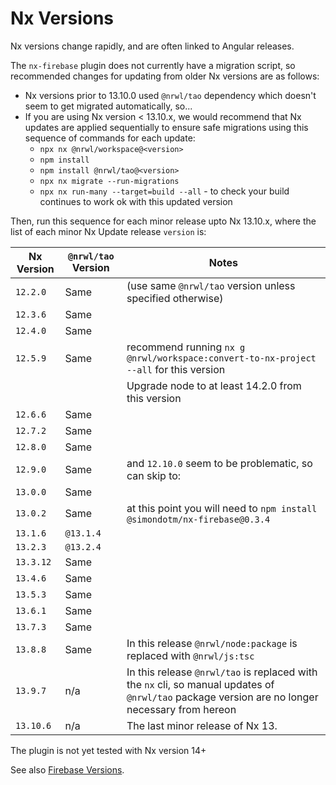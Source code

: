 # Nx Versions

Nx versions change rapidly, and are often linked to Angular releases.

The `nx-firebase` plugin does not currently have a migration script, so recommended changes for updating from older Nx versions are as follows:

- Nx versions prior to 13.10.0 used `@nrwl/tao` dependency which doesn't seem to get migrated automatically, so...
- If you are using Nx version < 13.10.x, we would recommend that Nx updates are applied sequentially to ensure safe migrations using this sequence of commands for each update:
  - `npx nx @nrwl/workspace@<version>`
  - `npm install`
  - `npm install @nrwl/tao@<version>`
  - `npx nx migrate --run-migrations`
  - `npx nx run-many --target=build --all` - to check your build continues to work ok with this updated version

Then, run this sequence for each minor release upto Nx 13.10.x, where the list of each minor Nx Update release `version` is:

| Nx Version | `@nrwl/tao` Version | Notes                                                                                                                                           |
| ---------- | ------------------- | ----------------------------------------------------------------------------------------------------------------------------------------------- |
| `12.2.0`   | Same                | (use same `@nrwl/tao` version unless specified otherwise)                                                                                       |
| `12.3.6`   | Same                |                                                                                                                                                 |
| `12.4.0`   | Same                |                                                                                                                                                 |
| `12.5.9`   | Same                | recommend running `nx g @nrwl/workspace:convert-to-nx-project --all` for this version                                                           |
|            |                     | Upgrade node to at least 14.2.0 from this version                                                                                               |
| `12.6.6`   | Same                |                                                                                                                                                 |
| `12.7.2`   | Same                |                                                                                                                                                 |
| `12.8.0`   | Same                |                                                                                                                                                 |
| `12.9.0`   | Same                | and `12.10.0` seem to be problematic, so can skip to:                                                                                           |
| `13.0.0`   | Same                |                                                                                                                                                 |
| `13.0.2`   | Same                | at this point you will need to `npm install @simondotm/nx-firebase@0.3.4`                                                                       |
| `13.1.6`   | `@13.1.4`           |                                                                                                                                                 |
| `13.2.3`   | `@13.2.4`           |                                                                                                                                                 |
| `13.3.12`  | Same                |                                                                                                                                                 |
| `13.4.6`   | Same                |                                                                                                                                                 |
| `13.5.3`   | Same                |                                                                                                                                                 |
| `13.6.1`   | Same                |                                                                                                                                                 |
| `13.7.3`   | Same                |                                                                                                                                                 |
| `13.8.8`   | Same                | In this release `@nrwl/node:package` is replaced with `@nrwl/js:tsc`                                                                            |
| `13.9.7`   | n/a                 | In this release `@nrwl/tao` is replaced with the `nx` cli, so manual updates of `@nrwl/tao` package version are no longer necessary from hereon |
| `13.10.6`  | n/a                 | The last minor release of Nx 13.                                                                                                                |

The plugin is not yet tested with Nx version 14+

See also [Firebase Versions](firebase-versions.md).
